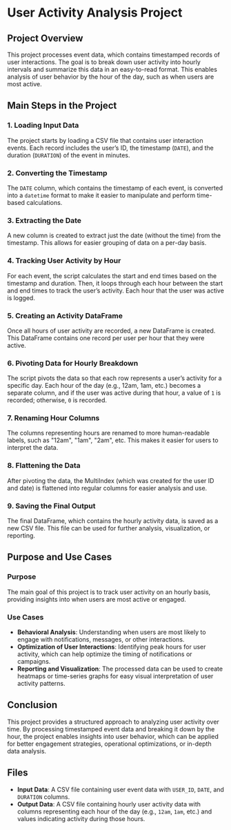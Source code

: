 # User Activity Analysis Project

## Project Overview

This project processes event data, which contains timestamped records of user interactions. The goal is to break down user activity into hourly intervals and summarize this data in an easy-to-read format. This enables analysis of user behavior by the hour of the day, such as when users are most active.

## Main Steps in the Project

### 1. Loading Input Data
The project starts by loading a CSV file that contains user interaction events. Each record includes the user’s ID, the timestamp (`DATE`), and the duration (`DURATION`) of the event in minutes.

### 2. Converting the Timestamp
The `DATE` column, which contains the timestamp of each event, is converted into a `datetime` format to make it easier to manipulate and perform time-based calculations.

### 3. Extracting the Date
A new column is created to extract just the date (without the time) from the timestamp. This allows for easier grouping of data on a per-day basis.

### 4. Tracking User Activity by Hour
For each event, the script calculates the start and end times based on the timestamp and duration. Then, it loops through each hour between the start and end times to track the user’s activity. Each hour that the user was active is logged.

### 5. Creating an Activity DataFrame
Once all hours of user activity are recorded, a new DataFrame is created. This DataFrame contains one record per user per hour that they were active.

### 6. Pivoting Data for Hourly Breakdown
The script pivots the data so that each row represents a user’s activity for a specific day. Each hour of the day (e.g., 12am, 1am, etc.) becomes a separate column, and if the user was active during that hour, a value of `1` is recorded; otherwise, `0` is recorded.

### 7. Renaming Hour Columns
The columns representing hours are renamed to more human-readable labels, such as "12am", "1am", "2am", etc. This makes it easier for users to interpret the data.

### 8. Flattening the Data
After pivoting the data, the MultiIndex (which was created for the user ID and date) is flattened into regular columns for easier analysis and use.

### 9. Saving the Final Output
The final DataFrame, which contains the hourly activity data, is saved as a new CSV file. This file can be used for further analysis, visualization, or reporting.

## Purpose and Use Cases

### Purpose
The main goal of this project is to track user activity on an hourly basis, providing insights into when users are most active or engaged.

### Use Cases
- **Behavioral Analysis**: Understanding when users are most likely to engage with notifications, messages, or other interactions.
- **Optimization of User Interactions**: Identifying peak hours for user activity, which can help optimize the timing of notifications or campaigns.
- **Reporting and Visualization**: The processed data can be used to create heatmaps or time-series graphs for easy visual interpretation of user activity patterns.

## Conclusion

This project provides a structured approach to analyzing user activity over time. By processing timestamped event data and breaking it down by the hour, the project enables insights into user behavior, which can be applied for better engagement strategies, operational optimizations, or in-depth data analysis.

## Files

- **Input Data**: A CSV file containing user event data with `USER_ID`, `DATE`, and `DURATION` columns.
- **Output Data**: A CSV file containing hourly user activity data with columns representing each hour of the day (e.g., `12am`, `1am`, etc.) and values indicating activity during those hours.

